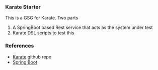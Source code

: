 ### Karate Starter

This is a GSG for Karate. Two parts

1. A SpringBoot based Rest service that acts as the system under test
2. Karate DSL scripts to test this

### References

* [Karate](https://github.com/intuit/karate) github repo
* [Spring Boot](https://spring.io/projects/spring-boot)
